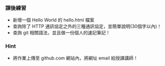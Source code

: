 ### 課後練習
+ 新增一個 Hello World 的 hello.html 檔案
+ 查詢除了 HTTP 通訊協定之外的三種通訊協定，並簡單說明(30個字以內)！
+ 查詢 git 相關語法，並且做一份個人的速記筆記！

### Hint
+ 將作業上傳至 github.com 網站內，將網址 email 給授課講師！